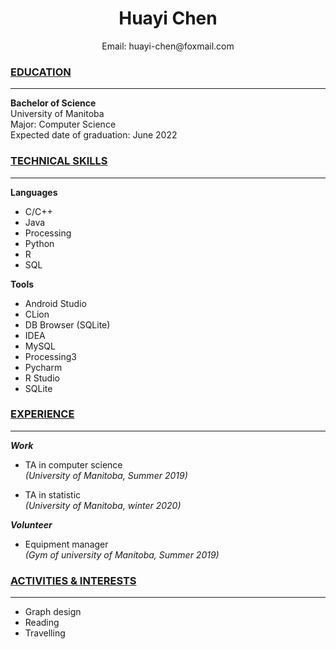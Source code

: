 # <center>Huayi Chen</center>  

<center></center>  

<center>Email: huayi-chen@foxmail.com  </center>  


### **<u>EDUCATION</u>**
***
**Bachelor of Science**  
University of Manitoba  
Major: Computer Science  
Expected date of graduation: June 2022  

### **<u>TECHNICAL SKILLS</u>**
***
**Languages**
+ C/C++
+ Java
+ Processing
+ Python
+ R
+ SQL

**Tools**
+ Android Studio
+ CLion
+ DB Browser (SQLite)
+ IDEA
+ MySQL
+ Processing3
+ Pycharm
+ R Studio
+ SQLite

### **<u>EXPERIENCE</u>**
***
***Work***
+ TA in computer science  
  *(University of Manitoba, Summer 2019)*

+ TA in statistic  
  *(University of Manitoba, winter 2020)*


***Volunteer***
+ Equipment manager  
  *(Gym of university of Manitoba, Summer 2019)*

### **<u>ACTIVITIES & INTERESTS</u>**
***
+ Graph design
+ Reading
+ Travelling
